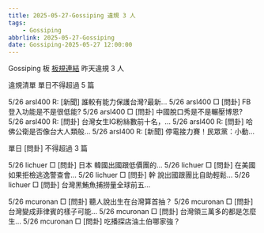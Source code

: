 ```yaml
---
title: 2025-05-27-Gossiping 違規 3 人
tags:
    - Gossiping
abbrlink: 2025-05-27-Gossiping
date: Gossiping-2025-05-27 12:00:00
---
```

Gossiping 板 [板規連結](https://www.ptt.cc/bbs/Gossiping/M.1637425085.A.07D.html)
昨天違規 3 人
<!-- more -->

違規清單
單日不得超過 5 篇

5/26 arsl400 R: [新聞] 誰較有能力保護台灣?最新…
5/26 arsl400 □ [問卦] FB登入功能是不是很低能?
5/26 arsl400 □ [問卦] 中國脫口秀是不是輾壓博恩?
5/26 arsl400 R: [問卦] 台灣女生IG粉絲數前十名，…
5/26 arsl400 R: [問卦] 哈佛公衛是否像台大人類般…
5/26 arsl400 R: [新聞] 停電接力賽！民眾黨：小動…

單日 [問卦] 不得超過 3 篇

5/26 lichuer □ [問卦] 日本 韓國出國跟低價團的…
5/26 lichuer □ [問卦] 在美國如果拒檢逃逸警查會…
5/26 lichuer □ [問卦] 幹 說出國跟團比自助輕鬆…
5/26 lichuer □ [問卦] 台灣黑鮪魚捕撈量全球前五…

5/26 mcuronan □ [問卦] 聽人說出生在台灣算首抽？
5/26 mcuronan □ [問卦] 台灣變成菲律賓的樣子可能…
5/26 mcuronan □ [問卦] 台灣領三萬多的都是怎麼生…
5/26 mcuronan □ [問卦] 吃播探店油土伯哪家強？